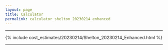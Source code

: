 ```yaml
---
layout: page
title: Calculator
permalink: calculator_shelton_20230214_enhanced
---
```


___

{% include cost_estimates/20230214/Shelton_20230214_Enhanced.html %}

___


